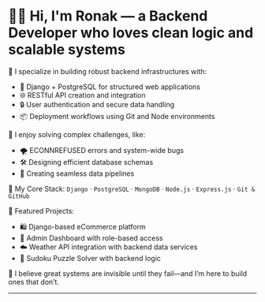 # 👨‍💻 Hi, I'm Ronak — a Backend Developer who loves clean logic and scalable systems

🚀 I specialize in building robust backend infrastructures with:
- 🐍 Django + PostgreSQL for structured web applications
- 🌐 RESTful API creation and integration
- 🔒 User authentication and secure data handling
- 📦 Deployment workflows using Git and Node environments

🧩 I enjoy solving complex challenges, like:
- 🌪️ ECONNREFUSED errors and system-wide bugs
- 🛠️ Designing efficient database schemas
- 🔗 Creating seamless data pipelines

🧰 My Core Stack:
`Django` · `PostgreSQL` · `MongoDB` · `Node.js` · `Express.js` · `Git & GitHub`

📂 Featured Projects:
- 🛍️ Django-based eCommerce platform
- 🔧 Admin Dashboard with role-based access
- ☁️ Weather API integration with backend data services
- 🧠 Sudoku Puzzle Solver with backend logic

💬 I believe great systems are invisible until they fail—and I’m here to build ones that don’t.

---
